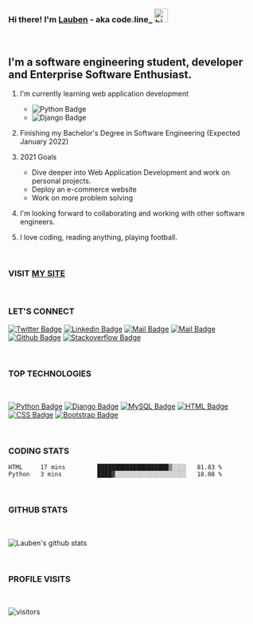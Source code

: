 ### Hi there! I'm [Lauben](https://lauben-256.github.io) - aka code.line_ <img src="https://user-images.githubusercontent.com/1303154/88677602-1635ba80-d120-11ea-84d8-d263ba5fc3c0.gif" width="28px" alt="hi">
<br />

## l'm a software engineering student,  developer and Enterprise Software Enthusiast.
1. l'm currently learning web application development
    - ![Python Badge](https://img.shields.io/badge/-Python-F0DB4F?style=for-the-badge&labelColor=black&logo=python&logoColor=61DBFB)
    - ![Django Badge](https://img.shields.io/badge/-Django-0C4B33?style=for-the-badge&labelColor=black&logo=django&logoColor=0C4B33)

2. Finishing my Bachelor's Degree in Software Engineering (Expected January 2022)

3. 2021 Goals
    - Dive deeper into Web Application Development and work on personal projects.
    - Deploy an e-commerce website
    - Work on more problem solving

4. l'm looking forward to collaborating and working with other software engineers. 

5. l love coding, reading anything, playing football. 

<br />

### VISIT [MY SITE](https://lauben-256.github.io)

<br />

### LET'S CONNECT
<!-- <tumusiimelauben9@gmail.com> -->

<!-- [Website](https://lauben-256.github.io) -->
<!-- [![Twitter Badge](https://img.shields.io/badge/-@codeline17-1ca0f1?style=flat&labelColor=1ca0f1&logo=www&logoColor=white&link=https://twitter.com/Ipenywis)](https://twitter.com/codeline17) -->


<!-- [Twitter](https://twitter.com/codeline17)

[Instagram](https://www.instagram.com/code.line_/) --> 

[![Twitter Badge](https://img.shields.io/badge/-@codeline17-1ca0f1?style=flat&labelColor=1ca0f1&logo=twitter&logoColor=white&link=https://twitter.com/Ipenywis)](https://twitter.com/codeline17)  [![Linkedin Badge](https://img.shields.io/badge/-Lauben-0e76a8?style=flat&labelColor=0e76a8&logo=linkedin&logoColor=white)](https://www.linkedin.com/in/lauben-junior-tumusiime/) [![Mail Badge](https://img.shields.io/badge/-@code.line_-e84393?style=flat&labelColor=e84393&logo=instagram&logoColor=white)](https://instagram.com/code.line_/) [![Mail Badge](https://img.shields.io/badge/-Lauben-c0392b?style=flat&labelColor=c0392b&logo=gmail&logoColor=white)](mailto:tumusiimelauben9@gmail.com) [![Github Badge](https://img.shields.io/badge/-@Lauben-1ca0f1?style=flat&labelColor=1ca0f1&logo=github&logoColor=white&link=https://github.com/Lauben-256)](https://github.com/Lauben-256) [![Stackoverflow Badge](https://img.shields.io/badge/-@Lauben-ffa500?style=flat&labelColor=000000&logo=stackoverflow&logoColor=white&link=https://stackoverflow.com/users/13951687/lauben-junior)](https://stackoverflow.com/users/13951687/lauben-junior)


<br />

### TOP TECHNOLOGIES
<br />

[![Python Badge](https://img.shields.io/badge/-Python-F0DB4F?style=for-the-badge&labelColor=black&logo=python&logoColor=61DBFB)](#) [![Django Badge](https://img.shields.io/badge/-Django-0C4B33?style=for-the-badge&labelColor=black&logo=django&logoColor=0C4B33)](#) [![MySQL Badge](https://img.shields.io/badge/-MySQL-3d74a2?style=for-the-badge&labelColor=black&logo=mysql&logoColor=3D74A2)](#) [![HTML Badge](https://img.shields.io/badge/-html5-e535ab?style=for-the-badge&labelColor=black&logo=html5&logoColor=e535ab)](#) [![CSS Badge](https://img.shields.io/badge/-css3-1e90ff?style=for-the-badge&labelColor=black&logo=css3&logoColor=1e90ff)](#) [![Bootstrap Badge](https://img.shields.io/badge/-bootstrap-7952b3?style=for-the-badge&labelColor=black&logo=bootstrap&logoColor=#7952b3)](#)


<br />

### CODING STATS

<!--START_SECTION:waka-->
```text
HTML     17 mins         ████████████████████▒░░░░   81.83 % 
Python   3 mins          ████▓░░░░░░░░░░░░░░░░░░░░   18.08 % 
```
<!--END_SECTION:waka-->

<br />

### GITHUB STATS
<br />

![Lauben's github stats](https://github-readme-stats.vercel.app/api?username=Lauben-256&count_private=true&theme=merko&hide=contribs,prs&show_icons=true)

<br />

### PROFILE VISITS
<br />

![visitors](https://visitor-badge.glitch.me/badge?page_id=Lauben-256/Lauben-256)